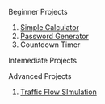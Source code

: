 Beginner Projects

1. [Simple Calculator](https://github.com/user-10235/Python-Projects/blob/main/Project/calculator.py)
2. [Password Generator](https://github.com/user-10235/Python-Projects/blob/main/Project/passwordGenerator.py)
3. Countdown Timer

Intemediate Projects

Advanced Projects

1. [Traffic Flow SImulation](https://github.com/user-10235/MyFirstProject)
